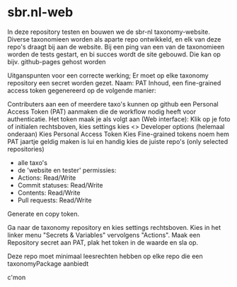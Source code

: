 # sbr.nl-web

In deze repository testen en bouwen we de sbr-nl taxonomy-website.
Diverse taxonomieen worden als aparte repo ontwikkeld, en elk van deze repo's draagt bij aan de website.
Bij een ping van een van de taxonomieen worden de tests gestart, en bi succes wordt de site gebouwd.
Die kan op bijv. github-pages gehost worden

Uitganspunten voor een correcte werking;
Er moet op elke taxonomy repository een secret worden gezet.
Naam: PAT
Inhoud, een fine-grained access token gegenereerd op de volgende manier:

Contributers aan een of meerdere taxo's kunnen op github een Personal Access Token (PAT) aanmaken die de workflow nodig heeft voor authenticatie.
Het token maak je als volgt aan (Web interface):
Klik op je foto of initialen rechtsboven,
kies settings 
kies <> Developer options (helemaal onderaan)
Kies Personal Access Token
Kies Fine-grained tokens
noem hem PAT
jaartje geldig maken is lui en handig
kies de juiste repo's (only selected repositories)
- alle taxo's
- de 'website en tester'
permissies:
- Actions: Read/Write
- Commit statuses: Read/Write
- Contents: Read/Write
- Pull requests: Read/Write

Generate en copy token.

Ga naar de taxonomy repository en kies settings rechtsboven. Kies in het linker menu "Secrets & Variables" vervolgens "Actions". Maak een Repository secret aan 
PAT, plak het token in de waarde en sla op. 

Deze repo moet minimaal leesrechten hebben op elke repo die een taxonomyPackage aanbiedt

c'mon
